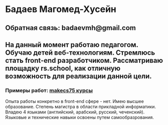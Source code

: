 <h1 color="brown">Бадаев Магомед-Хусейн</h1>
<h2>Обратная связь: badaevmh@gmail.com</h2>
<h2>На данный момент работаю педагогом. Обучаю детей веб-технологиям. Стремлюсь стать front-end разработчиком. Рассматриваю площадку rs.school, как отличную возможность для реализации данной цели.</h2>
<h3>Примеры работ: <a href="https://makecs75.ru">makecs75 курсы</a></h3>
Опыта работы конкретно в front-end сфере - нет.
Имею высшее образование. Степень магистра в области прикладной информатики. Владею 4 языками (английский, арабский, русский, чеченский). Языковые и технические навыки освоены путем самообразрования.

